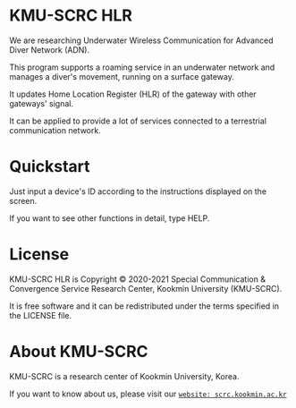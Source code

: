 # KMU-SCRC HLR

We are researching Underwater Wireless Communication for Advanced Diver Network (ADN).

This program supports a roaming service in an underwater network and manages a diver's movement, running on a surface gateway.

It updates Home Location Register (HLR) of the gateway with other gateways' signal.

It can be applied to provide a lot of services connected to a terrestrial communication network.



# Quickstart

Just input a device's ID according to the instructions displayed on the screen.

If you want to see other functions in detail, type HELP.



# License

KMU-SCRC HLR is Copyright © 2020-2021 Special Communication & Convergence Service Research Center, Kookmin University (KMU-SCRC).

It is free software and it can be redistributed under the terms specified in the LICENSE file.



# About KMU-SCRC

KMU-SCRC is a research center of Kookmin University, Korea.

If you want to know about us, please visit our [```website: scrc.kookmin.ac.kr```](http://scrc.kookmin.ac.kr/)
